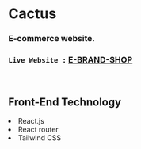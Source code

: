 # Cactus
### E-commerce website.


### `Live Website :` [E-BRAND-SHOP](https://cactus-nine.vercel.app/)

<br>

<h2>Front-End Technology</h2>
<li>React.js</li>
<li>React router</li>
<li>Tailwind CSS</li>
